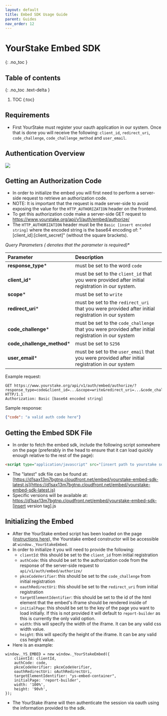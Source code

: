 ```yaml
---
layout: default
title: Embed SDK Usage Guide
parent: Guides
nav_order: 12
---
```


# YourStake Embed SDK
{: .no_toc }

## Table of contents
{: .no_toc .text-delta }

1. TOC
{:toc}


## Requirements
- First YourStake must register your oauth application in our system. Once that is done you will receive the following: 
`client_id`, `redirect_uri`, `code_challenge`, `code_challenge_method` and `user_email`.

## Authentication Overview
<img src="{{ site.baseurl }}/assets/images/embed-oauth-overview.png">

## Getting an Authorization Code
- In order to initialize the embed you will first need to perform a server-side request to retrieve an authorization code. 
- NOTE: It is important that the request is made server-side to avoid exposing the value for the `HTTP_AUTHORIZATION` header on the frontend.
- To get this authorization code make a server-side GET request to https://www.yourstake.org/api/v1/auth/embed/authorize/
- The `HTTP_AUTHORIZATION` header must be the `Basic [insert encoded string]` where the encoded string is the base64 encoding of: "[client_id]:[client_secret]" (without the square brackets).

**Query Parameters (* denotes that the parameter is required)**


| Parameter     | Description                   |
|:--------------|:------------------------------|
|**response_type***|must be set to the word `code` |
|**client_id***|must be set to the `client_id` that you were provided after initial registration in our system. |
|**scope***|must be set to `write` |
|**redirect_uri***|must be set to the `redirect_uri` that you were provided after initial registration in our system |
|**code_challenge***|must be set to the `code_challenge` that you were provided after initial registration in our system |
|**code_challenge_method***|must be set to `S256` |
|**user_email***|must be set to the `user_email` that you were provided after initial registration in our system |

Example request:
```http
GET https://www.yourstake.org/api/v1/auth/embed/authorize/?response_type=code&client_id=...&scope=write&redirect_uri=...&code_challenge=...&code_challenge_method=S256&user_email=... HTTP/1.1
Authorization: Basic [base64 encoded string]
```

Sample response:
```json
{"code": "a valid auth code here"}
```

## Getting the Embed SDK File
- In order to fetch the embed sdk, include the following script somewhere on the page (preferably in the head to ensure that it can load quickly enough relative to the rest of the page):
```html
<script type="application/javascript" src="[insert path to yourstake sdk js file]"></script>
```
- The "latest" sdk file can be found at: [https://d1sax13m7bgtnp.cloudfront.net/embed/yourstake-embed-sdk-latest.js](https://d1sax13m7bgtnp.cloudfront.net/embed/yourstake-embed-sdk-latest.js)
- Specific versions will be available at: https://d1sax13m7bgtnp.cloudfront.net/embed/yourstake-embed-sdk-[insert version tag].js

## Initializing the Embed
- After the YourStake embed script has been loaded on the page ([instructions here](#getting-the-embed-sdk-file)), the Yourstake embed constructor will be accessible at `window._YourStakeEmbed`.
- In order to initialize it you will need to provide the following:
    - `clientId`: this should be set to the `client_id` from initial registration
    - `authCode`: this should be set to the authorization code from the response of the server-side request to `api/v1/auth/embed/authorize/`
    - `pkceCodeVerifier`: this should be set to the `code_challenge` from initial registration
    - `oauthRedirectUri`: this should be set to the `redirect_uri` from initial registration
    - `targetElementIdentifier`: this should be set to the id of the html element that the embed's iframe should be rendered inside of
    - `initialPage`: this should be set to the key of the page you want to load initially. If this is not provided it will default to `report-builder` as this is currently the only valid option.
    - `width`: this will specify the width of the iframe. It can be any valid css width value.
    - `height`: this will specify the height of the iframe. It can be any valid css height value.
- Here is an example:
```
window._YS_EMBED = new window._YourStakeEmbed({
    clientId: clientId,
    authCode: code,
    pkceCodeVerifier: pkceCodeVerifier,
    oauthRedirectUri: oAuthRedirectUri,
    targetElementIdentifier: "ys-embed-container",
    initialPage: 'report-builder',
    width: '100%',
    height: '90vh',
});
```
- The YourStake iframe will then authenticate the session via oauth using the information provided to the sdk.
